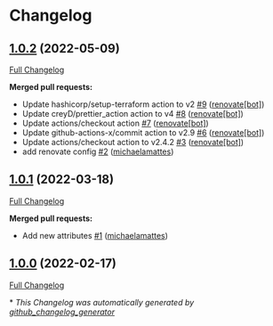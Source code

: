 # Changelog

## [1.0.2](https://github.com/T-Systems-MMS/terraform-azurerm-monitor/tree/1.0.2) (2022-05-09)

[Full Changelog](https://github.com/T-Systems-MMS/terraform-azurerm-monitor/compare/1.0.1...1.0.2)

**Merged pull requests:**

- Update hashicorp/setup-terraform action to v2 [\#9](https://github.com/T-Systems-MMS/terraform-azurerm-monitor/pull/9) ([renovate[bot]](https://github.com/apps/renovate))
- Update creyD/prettier\_action action to v4 [\#8](https://github.com/T-Systems-MMS/terraform-azurerm-monitor/pull/8) ([renovate[bot]](https://github.com/apps/renovate))
- Update actions/checkout action [\#7](https://github.com/T-Systems-MMS/terraform-azurerm-monitor/pull/7) ([renovate[bot]](https://github.com/apps/renovate))
- Update github-actions-x/commit action to v2.9 [\#6](https://github.com/T-Systems-MMS/terraform-azurerm-monitor/pull/6) ([renovate[bot]](https://github.com/apps/renovate))
- Update actions/checkout action to v2.4.2 [\#3](https://github.com/T-Systems-MMS/terraform-azurerm-monitor/pull/3) ([renovate[bot]](https://github.com/apps/renovate))
- add renovate config [\#2](https://github.com/T-Systems-MMS/terraform-azurerm-monitor/pull/2) ([michaelamattes](https://github.com/michaelamattes))

## [1.0.1](https://github.com/T-Systems-MMS/terraform-azurerm-monitor/tree/1.0.1) (2022-03-18)

[Full Changelog](https://github.com/T-Systems-MMS/terraform-azurerm-monitor/compare/1.0.0...1.0.1)

**Merged pull requests:**

- Add new attributes [\#1](https://github.com/T-Systems-MMS/terraform-azurerm-monitor/pull/1) ([michaelamattes](https://github.com/michaelamattes))

## [1.0.0](https://github.com/T-Systems-MMS/terraform-azurerm-monitor/tree/1.0.0) (2022-02-17)

[Full Changelog](https://github.com/T-Systems-MMS/terraform-azurerm-monitor/compare/df148b485546d23c05289fc58ee7a082ce590fc4...1.0.0)



\* *This Changelog was automatically generated by [github_changelog_generator](https://github.com/github-changelog-generator/github-changelog-generator)*
